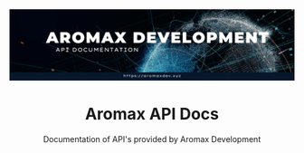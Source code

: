 <html>
  <body>
    <div align="center">
      <img src="api-banner.png" alt="Aromax API">
      <h1>Aromax API Docs</h1>
      <p>Documentation of API's provided by Aromax Development</p>
    </div>
    
  </body>
  </html>
